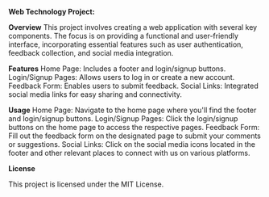 **Web Technology Project:**

**Overview**
This project involves creating a web application with several key components. The focus is on providing a functional and user-friendly interface, incorporating essential features such as user authentication, feedback collection, and social media integration.

**Features**
Home Page: Includes a footer and login/signup buttons.
Login/Signup Pages: Allows users to log in or create a new account.
Feedback Form: Enables users to submit feedback.
Social Links: Integrated social media links for easy sharing and connectivity.


**Usage**
Home Page: Navigate to the home page where you'll find the footer and login/signup buttons.
Login/Signup Pages: Click the login/signup buttons on the home page to access the respective pages.
Feedback Form: Fill out the feedback form on the designated page to submit your comments or suggestions.
Social Links: Click on the social media icons located in the footer and other relevant places to connect with us on various platforms.

**License**

This project is licensed under the MIT License.
